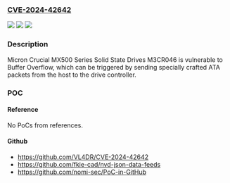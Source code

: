 ### [CVE-2024-42642](https://cve.mitre.org/cgi-bin/cvename.cgi?name=CVE-2024-42642)
![](https://img.shields.io/static/v1?label=Product&message=n%2Fa&color=blue)
![](https://img.shields.io/static/v1?label=Version&message=n%2Fa&color=blue)
![](https://img.shields.io/static/v1?label=Vulnerability&message=n%2Fa&color=brighgreen)

### Description

Micron Crucial MX500 Series Solid State Drives M3CR046 is vulnerable to Buffer Overflow, which can be triggered by sending specially crafted ATA packets from the host to the drive controller.

### POC

#### Reference
No PoCs from references.

#### Github
- https://github.com/VL4DR/CVE-2024-42642
- https://github.com/fkie-cad/nvd-json-data-feeds
- https://github.com/nomi-sec/PoC-in-GitHub

